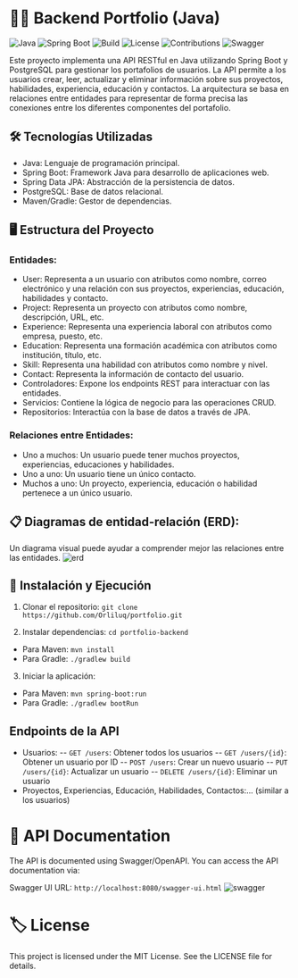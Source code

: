 # 👩‍💻 Backend Portfolio (Java) 

![Java](https://img.shields.io/badge/Java-21-blue)
![Spring Boot](https://img.shields.io/badge/Spring%20Boot-3.3.5-brightgreen)
![Build](https://img.shields.io/github/workflow/status/your-username/halloween-trivia-api/Build%20API%20Project)
![License](https://img.shields.io/badge/license-MIT-blue.svg)
![Contributions](https://img.shields.io/badge/contributions-welcome-brightgreen.svg)
![Swagger](https://img.shields.io/badge/documented%20with-Swagger-orange.svg)

Este proyecto implementa una API RESTful en Java utilizando Spring Boot y PostgreSQL para gestionar los portafolios de usuarios. La API permite a los usuarios crear, leer, actualizar y eliminar información sobre sus proyectos, habilidades, experiencia, educación y contactos. La arquitectura se basa en relaciones entre entidades para representar de forma precisa las conexiones entre los diferentes componentes del portafolio.

## 🛠️ Tecnologías Utilizadas 
- Java: Lenguaje de programación principal.
- Spring Boot: Framework Java para desarrollo de aplicaciones web.
- Spring Data JPA: Abstracción de la persistencia de datos.
- PostgreSQL: Base de datos relacional.
- Maven/Gradle: Gestor de dependencias.

## 🖥️ Estructura del Proyecto 
### Entidades:
- User: Representa a un usuario con atributos como nombre, correo electrónico y una relación con sus proyectos, experiencias, educación, habilidades y contacto.
- Project: Representa un proyecto con atributos como nombre, descripción, URL, etc.
- Experience: Representa una experiencia laboral con atributos como empresa, puesto, etc.
- Education: Representa una formación académica con atributos como institución, título, etc.
- Skill: Representa una habilidad con atributos como nombre y nivel.
- Contact: Representa la información de contacto del usuario.
- Controladores: Expone los endpoints REST para interactuar con las entidades.
- Servicios: Contiene la lógica de negocio para las operaciones CRUD.
- Repositorios: Interactúa con la base de datos a través de JPA.

### Relaciones entre Entidades:
- Uno a muchos: Un usuario puede tener muchos proyectos, experiencias, educaciones y habilidades.
- Uno a uno: Un usuario tiene un único contacto.
- Muchos a uno: Un proyecto, experiencia, educación o habilidad pertenece a un único usuario.
  
## 📋 Diagramas de entidad-relación (ERD): 
Un diagrama visual puede ayudar a comprender mejor las relaciones entre las entidades.
![erd](https://github.com/user-attachments/assets/f4fbb682-bcb5-41b6-ba7e-022bf890fcee)

## 📂 Instalación y Ejecución 
1. Clonar el repositorio:
```git clone https://github.com/Orliluq/portfolio.git```

2. Instalar dependencias:
```cd portfolio-backend```

- Para Maven: `mvn install`
- Para Gradle: `./gradlew build` 

3. Iniciar la aplicación:
- Para Maven: `mvn spring-boot:run`
- Para Gradle: `./gradlew bootRun`

## Endpoints de la API
- Usuarios:
-- `GET /users`: Obtener todos los usuarios
-- `GET /users/{id}`: Obtener un usuario por ID
-- `POST /users`: Crear un nuevo usuario
-- `PUT /users/{id}`: Actualizar un usuario
-- `DELETE /users/{id}`: Eliminar un usuario
- Proyectos, Experiencias, Educación, Habilidades, Contactos:... (similar a los usuarios)

# 📝 API Documentation
The API is documented using Swagger/OpenAPI. You can access the API documentation via:

Swagger UI URL: `http://localhost:8080/swagger-ui.html`
![swagger](https://github.com/user-attachments/assets/c5ca37a5-b13d-41bc-aa3b-370b63888854)

# 🏷️ License
This project is licensed under the MIT License. See the LICENSE file for details.
